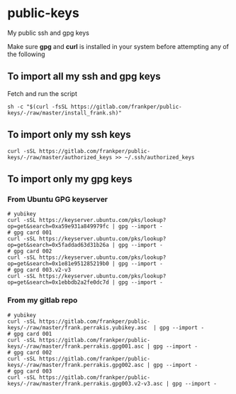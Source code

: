 # public-keys
My public ssh and gpg keys 

Make sure **gpg** and **curl** is installed in your system before attempting any of the following 

## To import all my ssh and gpg keys
Fetch and run the script 
```shell
sh -c "$(curl -fsSL https://gitlab.com/frankper/public-keys/-/raw/master/install_frank.sh)"
```
## To import only my ssh keys
```shell
curl -sSL https://gitlab.com/frankper/public-keys/-/raw/master/authorized_keys >> ~/.ssh/authorized_keys
```
## To import only my gpg keys
### From Ubuntu GPG keyserver
```shell
# yubikey
curl -sSL https://keyserver.ubuntu.com/pks/lookup?op=get&search=0xa59e931a849979fc | gpg --import -
# gpg card 001 
curl -sSL https://keyserver.ubuntu.com/pks/lookup?op=get&search=0x5faddad63d31b26a | gpg --import -
# gpg card 002
curl -sSL https://keyserver.ubuntu.com/pks/lookup?op=get&search=0x1e81e951285219b0 | gpg --import -
# gpg card 003.v2-v3
curl -sSL https://keyserver.ubuntu.com/pks/lookup?op=get&search=0x1ebbdb2a2fe0dc7d | gpg --import -
```
### From my gitlab repo
```shell
# yubikey 
curl -sSL https://gitlab.com/frankper/public-keys/-/raw/master/frank.perrakis.yubikey.asc  | gpg --import -
# gpg card 001 
curl -sSL https://gitlab.com/frankper/public-keys/-/raw/master/frank.perrakis.gpg001.asc | gpg --import -
# gpg card 002 
curl -sSL https://gitlab.com/frankper/public-keys/-/raw/master/frank.perrakis.gpg002.asc | gpg --import -
# gpg card 003 
curl -sSL https://gitlab.com/frankper/public-keys/-/raw/master/frank.perrakis.gpg003.v2-v3.asc | gpg --import -
```